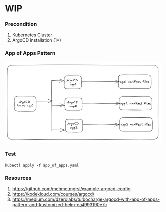 # WIP

### Precondition

1. Kubernetes Cluster
2. ArgoCD installation (1*)

### App of Apps Pattern

![App of Apps Pattern](app_of_apps.png)

### Test

```kubectl apply -f app_of_apps.yaml```

### Resources
1. https://github.com/mehmetmgrsl/example-argocd-config
2. https://kodekloud.com/courses/argocd/
3. https://medium.com/dzerolabs/turbocharge-argocd-with-app-of-apps-pattern-and-kustomized-helm-ea4993190e7c
